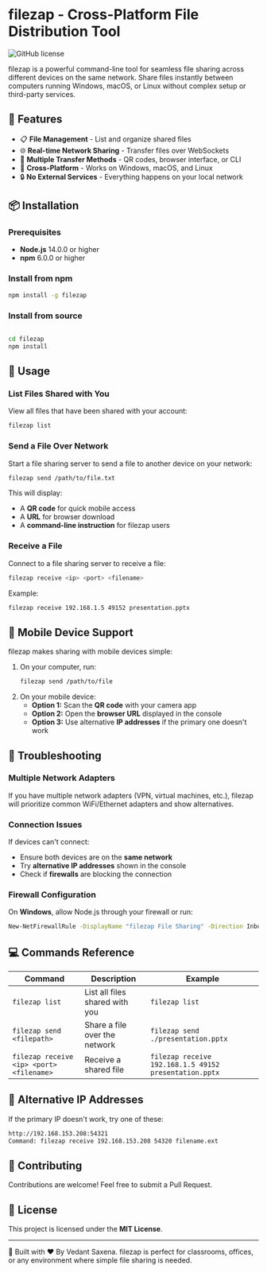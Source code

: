 # filezap - Cross-Platform File Distribution Tool

![GitHub license](https://img.shields.io/badge/license-MIT-blue.svg)

filezap is a powerful command-line tool for seamless file sharing across different devices on the same network. Share files instantly between computers running Windows, macOS, or Linux without complex setup or third-party services.

## 🌟 Features
- 📋 **File Management** - List and organize shared files
- 🌐 **Real-time Network Sharing** - Transfer files over WebSockets
- 🔄 **Multiple Transfer Methods** - QR codes, browser interface, or CLI
- 📱 **Cross-Platform** - Works on Windows, macOS, and Linux
- 🔒 **No External Services** - Everything happens on your local network

## 📦 Installation

### Prerequisites
- **Node.js** 14.0.0 or higher
- **npm** 6.0.0 or higher

### Install from npm
```sh
npm install -g filezap
```

### Install from source
```sh

cd filezap
npm install
```

## 🚀 Usage

### List Files Shared with You
View all files that have been shared with your account:
```sh
filezap list
```

### Send a File Over Network
Start a file sharing server to send a file to another device on your network:
```sh
filezap send /path/to/file.txt
```
This will display:
- A **QR code** for quick mobile access
- A **URL** for browser download
- A **command-line instruction** for filezap users

### Receive a File
Connect to a file sharing server to receive a file:
```sh
filezap receive <ip> <port> <filename>
```
Example:
```sh
filezap receive 192.168.1.5 49152 presentation.pptx
```

## 📱 Mobile Device Support
filezap makes sharing with mobile devices simple:
1. On your computer, run:
   ```sh
   filezap send /path/to/file
   ```
2. On your mobile device:
   - **Option 1:** Scan the **QR code** with your camera app
   - **Option 2:** Open the **browser URL** displayed in the console
   - **Option 3:** Use alternative **IP addresses** if the primary one doesn't work

## 🔧 Troubleshooting

### Multiple Network Adapters
If you have multiple network adapters (VPN, virtual machines, etc.), filezap will prioritize common WiFi/Ethernet adapters and show alternatives.

### Connection Issues
If devices can't connect:
- Ensure both devices are on the **same network**
- Try **alternative IP addresses** shown in the console
- Check if **firewalls** are blocking the connection

### Firewall Configuration
On **Windows**, allow Node.js through your firewall or run:
```sh
New-NetFirewallRule -DisplayName "filezap File Sharing" -Direction Inbound -Protocol TCP -LocalPort 3000-65000 -Action Allow
```

## 💻 Commands Reference

| Command | Description | Example |
|---------|-------------|---------|
| `filezap list` | List all files shared with you | `filezap list` |
| `filezap send <filepath>` | Share a file over the network | `filezap send ./presentation.pptx` |
| `filezap receive <ip> <port> <filename>` | Receive a shared file | `filezap receive 192.168.1.5 49152 presentation.pptx` |

## 📡 Alternative IP Addresses
If the primary IP doesn't work, try one of these:
```sh
http://192.168.153.208:54321
Command: filezap receive 192.168.153.208 54320 filename.ext
```

## 👥 Contributing
Contributions are welcome! Feel free to submit a Pull Request.

## 📜 License
This project is licensed under the **MIT License**.

---

🚀 Built with ❤️ By Vedant Saxena.
 filezap is perfect for classrooms, offices, or any environment where simple file sharing is needed.
